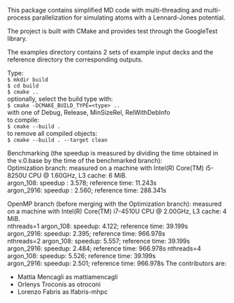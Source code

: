 This package contains simplified MD code with multi-threading and multi-process 
parallelization for simulating atoms with a Lennard-Jones potential.  

The project is built with CMake and provides test through the GoogleTest library.  

The examples directory contains 2 sets of example input decks
and the reference directory the corresponding outputs.  

Type:  
`$ mkdir build`  
`$ cd build`  
`$ cmake ..`  
optionally, select the build type with:  
`$ cmake -DCMAKE_BUILD_TYPE=<type> ..`  
with <type> one of Debug, Release, MinSizeRel, RelWithDebInfo  
to compile:  
`$ cmake --build .`  
to remove all compiled objects:  
`$ cmake --build . --target clean`  

Benchmarking (the speedup is measured by dividing the time obtained in the v.0.base by the time of the benchmarked branch):  
Optimization branch: measured on a machine with Intel(R) Core(TM) i5-8250U CPU @ 1.60GHz, L3 cache: 6 MiB.  
argon_108:  speedup : 3.578; reference time:  11.243s   
argon_2916: speedup : 2.560; reference time: 288.341s
  
OpenMP branch (before merging with the Optimization branch): measured on a machine with Intel(R) Core(TM) i7-4510U CPU @ 2.00GHz, L3 cache: 4 MiB.  
nthreads=1
argon_108:  speedup: 4.122; reference time:  39.199s  
argon_2916: speedup: 2.395; reference time: 966.978s  
nthreads=2
argon_108:  speedup: 5.557; reference time:  39.199s  
argon_2916: speedup: 2.484; reference time: 966.978s
nthreads=4
argon_108:  speedup: 5.526; reference time:  39.199s  
argon_2916: speedup: 2.501; reference time: 966.978s
The contributors are:  

- Mattia Mencagli as mattiamencagli  
- Orlenys Troconis as otroconi  
- Lorenzo Fabris as lfabris-mhpc  
